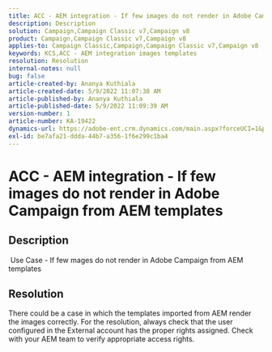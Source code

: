 ```yaml
---
title: ACC - AEM integration - If few images do not render in Adobe Campaign from AEM templates
description: Description
solution: Campaign,Campaign Classic v7,Campaign v8
product: Campaign,Campaign Classic v7,Campaign v8
applies-to: Campaign Classic,Campaign,Campaign Classic v7,Campaign v8
keywords: KCS,ACC - AEM integration images templates
resolution: Resolution
internal-notes: null
bug: false
article-created-by: Ananya Kuthiala
article-created-date: 5/9/2022 11:07:38 AM
article-published-by: Ananya Kuthiala
article-published-date: 5/9/2022 11:09:39 AM
version-number: 1
article-number: KA-19422
dynamics-url: https://adobe-ent.crm.dynamics.com/main.aspx?forceUCI=1&pagetype=entityrecord&etn=knowledgearticle&id=bbfc073a-88cf-ec11-a7b5-0022480a8e40
exl-id: be7afa21-ddda-44b7-a356-1f6e299c1ba4
---
```

# ACC - AEM integration - If few images do not render in Adobe Campaign from AEM templates

## Description

 Use Case - If few mages do not render in Adobe Campaign from AEM templates

## Resolution


There could be a case in which the templates imported from AEM render the images correctly. For the resolution, always check that the user configured in the External account has the proper rights assigned. Check with your AEM team to verify appropriate access rights.
